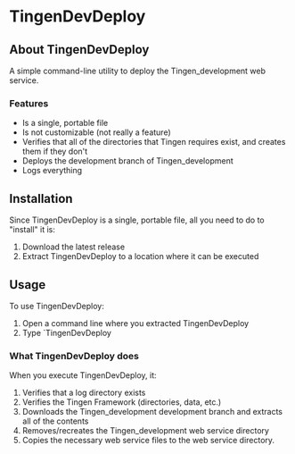 <!-- u240528 -->

# TingenDevDeploy

## About TingenDevDeploy
A simple command-line utility to deploy the Tingen_development web service.

### Features

- Is a single, portable file
- Is not customizable (not really a feature)
- Verifies that all of the directories that Tingen requires exist, and creates them if they don't
- Deploys the development branch of Tingen_development
- Logs everything

## Installation

Since TingenDevDeploy is a single, portable file, all you need to do to "install" it is:

1. Download the latest release
2. Extract TingenDevDeploy to a location where it can be executed

## Usage

To use TingenDevDeploy:

1. Open a command line where you extracted TingenDevDeploy
2. Type `TingenDevDeploy

### What TingenDevDeploy does

When you execute TingenDevDeploy, it:

1. Verifies that a log directory exists
2. Verifies the Tingen Framework (directories, data, etc.)
3. Downloads the Tingen_development development branch and extracts all of the contents
4. Removes/recreates the Tingen_development web service directory
5. Copies the necessary web service files to the web service directory.
